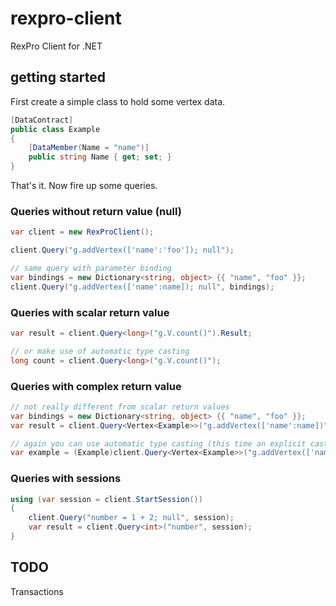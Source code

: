 rexpro-client
==============

RexPro Client for .NET

## getting started

First create a simple class to hold some vertex data.

```C#
[DataContract]
public class Example
{
    [DataMember(Name = "name")]
    public string Name { get; set; }
}
```

That's it. Now fire up some queries.

### Queries without return value (null)

```C#
var client = new RexProClient();

client.Query("g.addVertex(['name':'foo']); null");

// same query with parameter binding
var bindings = new Dictionary<string, object> {{ "name", "foo" }};
client.Query("g.addVertex(['name':name]); null", bindings);
```

### Queries with scalar return value

```C#
var result = client.Query<long>("g.V.count()").Result;

// or make use of automatic type casting
long count = client.Query<long>("g.V.count()");
```

### Queries with complex return value

```C#
// not really different from scalar return values
var bindings = new Dictionary<string, object> {{ "name", "foo" }};
var result = client.Query<Vertex<Example>>("g.addVertex(['name':name])", bindings).Result;

// again you can use automatic type casting (this time an explicit cast)
var example = (Example)client.Query<Vertex<Example>>("g.addVertex(['name':name]).map()", bindings);
```

### Queries with sessions

```C#
using (var session = client.StartSession())
{
    client.Query("number = 1 + 2; null", session);
    var result = client.Query<int>("number", session);
}
```

## TODO

Transactions
